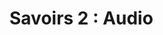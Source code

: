 # Savoirs 2 : <!-- varexp:begin BLOC2 -->Audio<!-- varexp:end -->

<!-- start-replace-subnav depth=1 -->

<!-- end-replace-subnav -->


